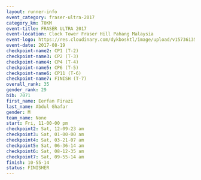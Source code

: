 ```yaml
---
layout: runner-info 
event_category: fraser-ultra-2017 
category_km: 70KM 
event-title: FRASER ULTRA 2017 
event-location: Clock Tower Fraser Hill Pahang Malaysia 
event-logo: https://res.cloudinary.com/dykbosktl/image/upload/v1573613535/Logo/logo_mfst7w.jpg 
event-date: 2017-08-19 
checkpoint-name2: CP1 (T-2) 
checkpoint-name3: CP2 (T-3) 
checkpoint-name4: CP4 (T-4) 
checkpoint-name5: CP6 (T-5) 
checkpoint-name6: CP11 (T-6) 
checkpoint-name7: FINISH (T-7) 
overall_rank: 35
gender_rank: 29
bib: 7071
first_name: Eerfan Firazi
last_name: Abdul Ghafar
gender: M
team_name: None
start: Fri, 11-00-00 pm
checkpoint2: Sat, 12-09-23 am
checkpoint3: Sat, 01-00-00 am
checkpoint4: Sat, 03-21-07 am
checkpoint5: Sat, 06-36-14 am
checkpoint6: Sat, 08-12-35 am
checkpoint7: Sat, 09-55-14 am
finish: 10-55-14
status: FINISHER
---
```

